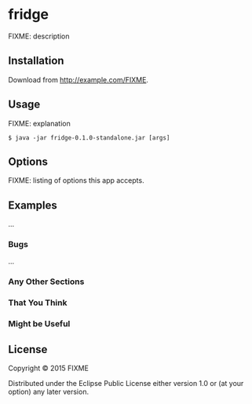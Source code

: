 # fridge

FIXME: description

## Installation

Download from http://example.com/FIXME.

## Usage

FIXME: explanation

    $ java -jar fridge-0.1.0-standalone.jar [args]

## Options

FIXME: listing of options this app accepts.

## Examples

...

### Bugs

...

### Any Other Sections
### That You Think
### Might be Useful

## License

Copyright © 2015 FIXME

Distributed under the Eclipse Public License either version 1.0 or (at
your option) any later version.
